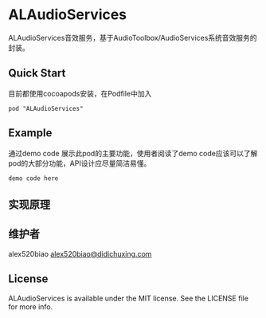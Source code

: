 # ALAudioServices

ALAudioServices音效服务，基于AudioToolbox/AudioServices系统音效服务的封装。


## Quick Start

目前都使用cocoapods安装，在Podfile中加入

```
pod "ALAudioServices" 
```

## Example
通过demo code 展示此pod的主要功能，使用者阅读了demo code应该可以了解pod的大部分功能，API设计应尽量简洁易懂。

``` 
demo code here
```

## 实现原理


## 维护者

alex520biao <alex520biao@didichuxing.com>

## License

ALAudioServices is available under the MIT license. See the LICENSE file for more info.

